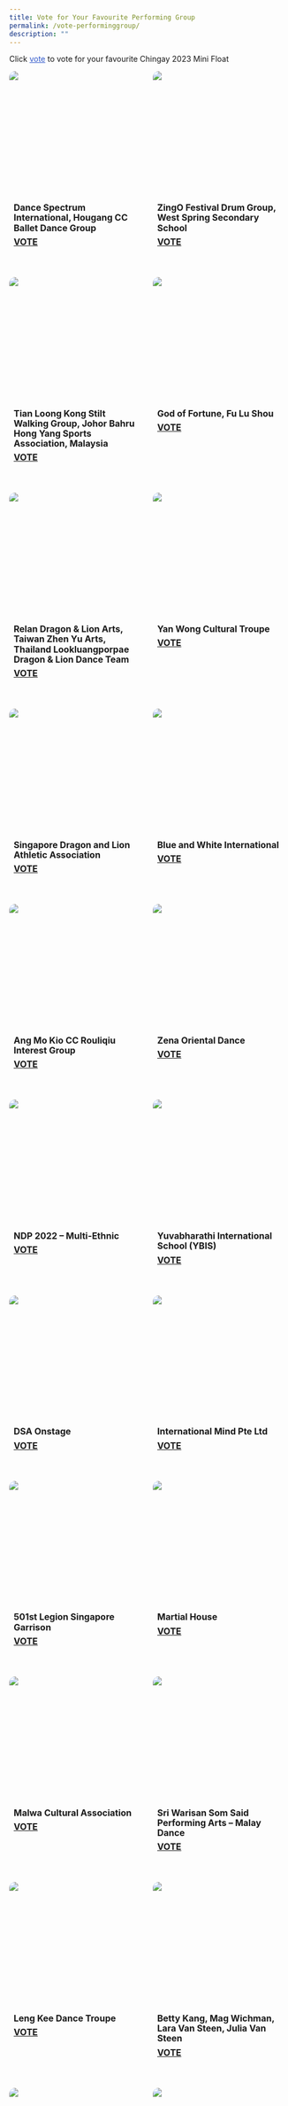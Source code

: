 ```yaml
---
title: Vote for Your Favourite Performing Group
permalink: /vote-performinggroup/
description: ""
---
```

Click <span style="text-decoration:underline; color:#345bcc">vote</span> to vote for your favourite Chingay 2023  Mini Float

<div style="display: grid; grid-template-columns: repeat(auto-fit, minmax(228px, 1fr)); gap:1rem; padding:0px">

<div style="display: block; overflow:hidden; text-decoration: none;  max-width: 20rem;">
<div style="border-radius: 10px; min-height:14rem; max-height:14rem; overflow:hidden;"><img style="min-height:14rem; object-fit: cover; position:relative; top:rem;" src="/images/ChingayAwards/Prologue%20Group%201.jpg"></div>
<div style="padding:.5rem; padding-top:.8rem; padding-bottom:2rem; text-align:left; line-height: 1.3em;"><span style= "font-size: 1rem; font-weight: bold;">Dance Spectrum International, Hougang CC Ballet Dance Group</span><br><span style="line-height: 2em; font-size: 1rem; font-weight: bold;"><a href="https://form.gov.sg/63d33904d4e11c0012c0ca98?622f011a09260b0012490c8c=Dance%20Spectrum%20International,%20Hougang%20CC%20Ballet%20Dance%20Group" target="_blank">VOTE</a></span></div></div>

<div style="display: block; overflow:hidden; text-decoration: none;  max-width: 20rem;">
<div style="border-radius: 10px; min-height:14rem; max-height:14rem; overflow:hidden;"><img style="min-height:14rem; object-fit: cover; position:relative; top:rem;" src="/images/ChingayAwards/Act%201%20Group%201.jpg"></div>
<div style="padding:.5rem; padding-top:.8rem; padding-bottom:2rem; text-align:left; line-height: 1.3em;"><span style= "font-size: 1rem; font-weight: bold;">ZingO Festival Drum Group, West Spring Secondary School</span><br><span style="line-height: 2em; font-size: 1rem; font-weight: bold;"><a href="https://form.gov.sg/63d33904d4e11c0012c0ca98?622f011a09260b0012490c8c=ZingO%20Festival%20Drum%20Group,%20West%20Spring%20Secondary%20School" target="_blank">VOTE</a></span></div></div>

<div style="display: block; overflow:hidden; text-decoration: none;  max-width: 20rem;">
<div style="border-radius: 10px; min-height:14rem; max-height:14rem; overflow:hidden;"><img style="min-height:14rem; object-fit: cover; position:relative; top:rem;" src="/images/ChingayAwards/Act%201%20Group%202.jpg"></div>
<div style="padding:.5rem; padding-top:.8rem; padding-bottom:2rem; text-align:left; line-height: 1.3em;"><span style= "font-size: 1rem; font-weight: bold;">Tian Loong Kong Stilt Walking Group, Johor Bahru Hong Yang Sports Association, Malaysia </span><br><span style="line-height: 2em; font-size: 1rem; font-weight: bold;"><a href="https://form.gov.sg/63d33904d4e11c0012c0ca98?622f011a09260b0012490c8c=Tian%20Loong%20Kong%20Stilt%20Walking%20Group,%20Johor%20Bahru%20Hong%20Yang%20Sports%20Association,%20Malaysia%20" target="_blank">VOTE</a></span></div></div>

<div style="display: block; overflow:hidden; text-decoration: none;  max-width: 20rem;">
<div style="border-radius: 10px; min-height:14rem; max-height:14rem; overflow:hidden;"><img style="min-height:14rem; object-fit: cover; position:relative; top:rem;" src="/images/ChingayAwards/Act%201%20Group%203.jpg"></div>
<div style="padding:.5rem; padding-top:.8rem; padding-bottom:2rem; text-align:left; line-height: 1.3em;"><span style= "font-size: 1rem; font-weight: bold;">God of Fortune, Fu Lu Shou </span><br><span style="line-height: 2em; font-size: 1rem; font-weight: bold;"><a href="https://form.gov.sg/63d33904d4e11c0012c0ca98?622f011a09260b0012490c8c=God%20of%20Fortune,%20Fu%20Lu%20Shou%20" target="_blank">VOTE</a></span></div></div>
	
<div style="display: block; overflow:hidden; text-decoration: none;  max-width: 20rem;">
<div style="border-radius: 10px; min-height:14rem; max-height:14rem; overflow:hidden;"><img style="min-height:14rem; object-fit: cover; position:relative; top:rem;" src="/images/ChingayAwards/Act%201%20Group%204.jpg"></div>
<div style="padding:.5rem; padding-top:.8rem; padding-bottom:2rem; text-align:left; line-height: 1.3em;"><span style= "font-size: 1rem; font-weight: bold;">Relan Dragon & Lion Arts, Taiwan Zhen Yu Arts, Thailand Lookluangporpae Dragon & Lion Dance Team</span><br><span style="line-height: 2em; font-size: 1rem; font-weight: bold;"><a href="https://form.gov.sg/63d33904d4e11c0012c0ca98?622f011a09260b0012490c8c=Relan%20Dragon%20and%20Lion%20Arts,%20Taiwan%20Zhen%20Yu%20Arts,%20Thailand%20Lookluangporpae%20Dragon%20and%20Lion%20Dance%20Team" target="_blank">VOTE</a></span></div></div>

<div style="display: block; overflow:hidden; text-decoration: none;  max-width: 20rem;">
<div style="border-radius: 10px; min-height:14rem; max-height:14rem; overflow:hidden;"><img style="min-height:14rem; object-fit: cover; position:relative; top:rem;" src="/images/ChingayAwards/Act%201%20Group%205.jpg"></div>
<div style="padding:.5rem; padding-top:.8rem; padding-bottom:2rem; text-align:left; line-height: 1.3em;"><span style= "font-size: 1rem; font-weight: bold;">Yan Wong Cultural Troupe</span><br><span style="line-height: 2em; font-size: 1rem; font-weight: bold;"><a href="https://form.gov.sg/63d33904d4e11c0012c0ca98?622f011a09260b0012490c8c=Yan%20Wong%20Cultural%20Troupe" target="_blank">VOTE</a></span></div></div>

<div style="display: block; overflow:hidden; text-decoration: none;  max-width: 20rem;">
<div style="border-radius: 10px; min-height:14rem; max-height:14rem; overflow:hidden;"><img style="min-height:14rem; object-fit: cover; position:relative; top:rem;" src="/images/ChingayAwards/Act%201%20Group%206.jpg"></div>
<div style="padding:.5rem; padding-top:.8rem; padding-bottom:2rem; text-align:left; line-height: 1.3em;"><span style= "font-size: 1rem; font-weight: bold;">Singapore Dragon and Lion Athletic Association</span><br><span style="line-height: 2em; font-size: 1rem; font-weight: bold;"><a href="https://form.gov.sg/63d33904d4e11c0012c0ca98?622f011a09260b0012490c8c=Singapore%20Dragon%20and%20Lion%20Athletic%20Association" target="_blank">VOTE</a></span></div></div>

<div style="display: block; overflow:hidden; text-decoration: none;  max-width: 20rem;">
<div style="border-radius: 10px; min-height:14rem; max-height:14rem; overflow:hidden;"><img style="min-height:14rem; object-fit: cover; position:relative; top:rem;" src="/images/ChingayAwards/Act%201%20Group%207.jpg"></div>
<div style="padding:.5rem; padding-top:.8rem; padding-bottom:2rem; text-align:left; line-height: 1.3em;"><span style= "font-size: 1rem; font-weight: bold;">Blue and White International</span><br><span style="line-height: 2em; font-size: 1rem; font-weight: bold;"><a href="https://form.gov.sg/63d33904d4e11c0012c0ca98?622f011a09260b0012490c8c=Blue%20and%20White%20International" target="_blank">VOTE</a></span></div></div>

<div style="display: block; overflow:hidden; text-decoration: none;  max-width: 20rem;">
<div style="border-radius: 10px; min-height:14rem; max-height:14rem; overflow:hidden;"><img style="min-height:14rem; object-fit: cover; position:relative; top:rem;" src="/images/ChingayAwards/Act%201%20Group%208.jpg"></div>
<div style="padding:.5rem; padding-top:.8rem; padding-bottom:2rem; text-align:left; line-height: 1.3em;"><span style= "font-size: 1rem; font-weight: bold;">Ang Mo Kio CC Rouliqiu Interest Group</span><br><span style="line-height: 2em; font-size: 1rem; font-weight: bold;"><a href="https://form.gov.sg/63d33904d4e11c0012c0ca98?622f011a09260b0012490c8c=Ang%20Mo%20Kio%20CC%20Rouliqiu%20Interest%20Group" target="_blank">VOTE</a></span></div></div>

<div style="display: block; overflow:hidden; text-decoration: none;  max-width: 20rem;">
<div style="border-radius: 10px; min-height:14rem; max-height:14rem; overflow:hidden;"><img style="min-height:14rem; object-fit: cover; position:relative; top:rem;" src="/images/ChingayAwards/Act%201%20Group%209.jpg"></div>
<div style="padding:.5rem; padding-top:.8rem; padding-bottom:2rem; text-align:left; line-height: 1.3em;"><span style= "font-size: 1rem; font-weight: bold;">Zena Oriental Dance</span><br><span style="line-height: 2em; font-size: 1rem; font-weight: bold;"><a href="https://form.gov.sg/63d33904d4e11c0012c0ca98?622f011a09260b0012490c8c=Zena%20Oriental%20Dance" target="_blank">VOTE</a></span></div></div>

<div style="display: block; overflow:hidden; text-decoration: none;  max-width: 20rem;">
<div style="border-radius: 10px; min-height:14rem; max-height:14rem; overflow:hidden;"><img style="min-height:14rem; object-fit: cover; position:relative; top:rem;" src="/images/ChingayAwards/Act%201%20Group%2010.jpg"></div>
<div style="padding:.5rem; padding-top:.8rem; padding-bottom:2rem; text-align:left; line-height: 1.3em;"><span style= "font-size: 1rem; font-weight: bold;">NDP 2022 – Multi-Ethnic </span><br><span style="line-height: 2em; font-size: 1rem; font-weight: bold;"><a href="https://form.gov.sg/63d33904d4e11c0012c0ca98?622f011a09260b0012490c8c=NDP%202022%20–%20Multi-Ethnic%20" target="_blank">VOTE</a></span></div></div>

<div style="display: block; overflow:hidden; text-decoration: none;  max-width: 20rem;">
<div style="border-radius: 10px; min-height:14rem; max-height:14rem; overflow:hidden;"><img style="min-height:14rem; object-fit: cover; position:relative; top:rem;" src="/images/ChingayAwards/Act%201%20Group%2011.jpg"></div>
<div style="padding:.5rem; padding-top:.8rem; padding-bottom:2rem; text-align:left; line-height: 1.3em;"><span style= "font-size: 1rem; font-weight: bold;">Yuvabharathi International School (YBIS)</span><br><span style="line-height: 2em; font-size: 1rem; font-weight: bold;"><a href="https://form.gov.sg/63d33904d4e11c0012c0ca98?622f011a09260b0012490c8c=Yuvabharathi%20International%20School%20(YBIS)" target="_blank">VOTE</a></span></div></div>

<div style="display: block; overflow:hidden; text-decoration: none;  max-width: 20rem;">
<div style="border-radius: 10px; min-height:14rem; max-height:14rem; overflow:hidden;"><img style="min-height:14rem; object-fit: cover; position:relative; top:rem;" src="/images/ChingayAwards/Act%201%20Group%2012.jpg"></div>
<div style="padding:.5rem; padding-top:.8rem; padding-bottom:2rem; text-align:left; line-height: 1.3em;"><span style= "font-size: 1rem; font-weight: bold;">DSA Onstage</span><br><span style="line-height: 2em; font-size: 1rem; font-weight: bold;"><a href="https://form.gov.sg/63d33904d4e11c0012c0ca98?622f011a09260b0012490c8c=DSA%20Onstage" target="_blank">VOTE</a></span></div></div>

<div style="display: block; overflow:hidden; text-decoration: none;  max-width: 20rem;">
<div style="border-radius: 10px; min-height:14rem; max-height:14rem; overflow:hidden;"><img style="min-height:14rem; object-fit: cover; position:relative; top:rem;" src="/images/ChingayAwards/Act%201%20Group%2013.jpg"></div>
<div style="padding:.5rem; padding-top:.8rem; padding-bottom:2rem; text-align:left; line-height: 1.3em;"><span style= "font-size: 1rem; font-weight: bold;">International Mind Pte Ltd</span><br><span style="line-height: 2em; font-size: 1rem; font-weight: bold;"><a href="https://form.gov.sg/63d33904d4e11c0012c0ca98?622f011a09260b0012490c8c=International%20Mind%20Pte%20Ltd" target="_blank">VOTE</a></span></div></div>

<div style="display: block; overflow:hidden; text-decoration: none;  max-width: 20rem;">
<div style="border-radius: 10px; min-height:14rem; max-height:14rem; overflow:hidden;"><img style="min-height:14rem; object-fit: cover; position:relative; top:rem;" src="/images/ChingayAwards/Act%201%20Group%2014.jpg"></div>
<div style="padding:.5rem; padding-top:.8rem; padding-bottom:2rem; text-align:left; line-height: 1.3em;"><span style= "font-size: 1rem; font-weight: bold;">501st Legion Singapore Garrison</span><br><span style="line-height: 2em; font-size: 1rem; font-weight: bold;"><a href="https://form.gov.sg/63d33904d4e11c0012c0ca98?622f011a09260b0012490c8c=501st%20Legion%20Singapore%20Garrison" target="_blank">VOTE</a></span></div></div>

<div style="display: block; overflow:hidden; text-decoration: none;  max-width: 20rem;">
<div style="border-radius: 10px; min-height:14rem; max-height:14rem; overflow:hidden;"><img style="min-height:14rem; object-fit: cover; position:relative; top:rem;" src="/images/ChingayAwards/Act%201%20Group%2015.jpg"></div>
<div style="padding:.5rem; padding-top:.8rem; padding-bottom:2rem; text-align:left; line-height: 1.3em;"><span style= "font-size: 1rem; font-weight: bold;">Martial House</span><br><span style="line-height: 2em; font-size: 1rem; font-weight: bold;"><a href="https://form.gov.sg/63d33904d4e11c0012c0ca98?622f011a09260b0012490c8c=Martial%20House" target="_blank">VOTE</a></span></div></div>

<div style="display: block; overflow:hidden; text-decoration: none;  max-width: 20rem;">
<div style="border-radius: 10px; min-height:14rem; max-height:14rem; overflow:hidden;"><img style="min-height:14rem; object-fit: cover; position:relative; top:rem;" src="/images/ChingayAwards/Act%201%20Group%2016.jpg"></div>
<div style="padding:.5rem; padding-top:.8rem; padding-bottom:2rem; text-align:left; line-height: 1.3em;"><span style= "font-size: 1rem; font-weight: bold;">Malwa Cultural Association</span><br><span style="line-height: 2em; font-size: 1rem; font-weight: bold;"><a href="https://form.gov.sg/63d33904d4e11c0012c0ca98?622f011a09260b0012490c8c=Malwa%20Cultural%20Association" target="_blank">VOTE</a></span></div></div>

<div style="display: block; overflow:hidden; text-decoration: none;  max-width: 20rem;">
<div style="border-radius: 10px; min-height:14rem; max-height:14rem; overflow:hidden;"><img style="min-height:14rem; object-fit: cover; position:relative; top:rem;" src="/images/ChingayAwards/Act%201%20Group%2017.jpg"></div>
<div style="padding:.5rem; padding-top:.8rem; padding-bottom:2rem; text-align:left; line-height: 1.3em;"><span style= "font-size: 1rem; font-weight: bold;">Sri Warisan Som Said Performing Arts – Malay Dance</span><br><span style="line-height: 2em; font-size: 1rem; font-weight: bold;"><a href="https://form.gov.sg/63d33904d4e11c0012c0ca98?622f011a09260b0012490c8c=Sri%20Warisan%20Som%20Said%20Performing%20Arts%20–%20Malay%20Dance" target="_blank">VOTE</a></span></div></div>

<div style="display: block; overflow:hidden; text-decoration: none;  max-width: 20rem;">
<div style="border-radius: 10px; min-height:14rem; max-height:14rem; overflow:hidden;"><img style="min-height:14rem; object-fit: cover; position:relative; top:rem;" src="/images/ChingayAwards/Act%201%20Group%2018.jpg"></div>
<div style="padding:.5rem; padding-top:.8rem; padding-bottom:2rem; text-align:left; line-height: 1.3em;"><span style= "font-size: 1rem; font-weight: bold;">Leng Kee Dance Troupe</span><br><span style="line-height: 2em; font-size: 1rem; font-weight: bold;"><a href="https://form.gov.sg/63d33904d4e11c0012c0ca98?622f011a09260b0012490c8c=Leng%20Kee%20Dance%20Troupe" target="_blank">VOTE</a></span></div></div>

<div style="display: block; overflow:hidden; text-decoration: none;  max-width: 20rem;">
<div style="border-radius: 10px; min-height:14rem; max-height:14rem; overflow:hidden;"><img style="min-height:14rem; object-fit: cover; position:relative; top:rem;" src="/images/ChingayAwards/Act%201%20Group%2019.jpg"></div>
<div style="padding:.5rem; padding-top:.8rem; padding-bottom:2rem; text-align:left; line-height: 1.3em;"><span style= "font-size: 1rem; font-weight: bold;">Betty Kang, Mag Wichman, Lara Van Steen, Julia Van Steen</span><br><span style="line-height: 2em; font-size: 1rem; font-weight: bold;"><a href="https://form.gov.sg/63d33904d4e11c0012c0ca98?622f011a09260b0012490c8c=Betty%20Kang,%20Mag%20Wichman,%20Lara%20Van%20Steen,%20Julia%20Van%20Steen" target="_blank">VOTE</a></span></div></div>

<div style="display: block; overflow:hidden; text-decoration: none;  max-width: 20rem;">
<div style="border-radius: 10px; min-height:14rem; max-height:14rem; overflow:hidden;"><img style="min-height:14rem; object-fit: cover; position:relative; top:rem;" src="/images/ChingayAwards/Act%201%20Group%2020.jpg"></div>
<div style="padding:.5rem; padding-top:.8rem; padding-bottom:2rem; text-align:left; line-height: 1.3em;"><span style= "font-size: 1rem; font-weight: bold;">Sakthi Fine Arts</span><br><span style="line-height: 2em; font-size: 1rem; font-weight: bold;"><a href="https://form.gov.sg/63d33904d4e11c0012c0ca98?622f011a09260b0012490c8c=Sakthi%20Fine%20Arts" target="_blank">VOTE</a></span></div></div>

<div style="display: block; overflow:hidden; text-decoration: none;  max-width: 20rem;">
<div style="border-radius: 10px; min-height:14rem; max-height:14rem; overflow:hidden;"><img style="min-height:14rem; object-fit: cover; position:relative; top:rem;" src="/images/ChingayAwards/Act%201%20Group%2021.jpg"></div>
<div style="padding:.5rem; padding-top:.8rem; padding-bottom:2rem; text-align:left; line-height: 1.3em;"><span style= "font-size: 1rem; font-weight: bold;">Musicians from We’ve Got Talent! 2023: Michelle Chua (Guzheng), Tan Yuqing (Sheng), NUS CAC Angklung, Happy Ukers Group & Green Percussion Interest Group @ Bukit Gombak</span><br><span style="line-height: 2em; font-size: 1rem; font-weight: bold;"><a href="https://form.gov.sg/63d33904d4e11c0012c0ca98?622f011a09260b0012490c8c=Musicians%20from%20We’ve%20Got%20Talent!%202023:%20Michelle%20Chua%20(Guzheng),%20Tan%20Yuqing%20(Sheng),%20NUS%20CAC%20Angklung,%20Happy%20Ukers%20Group%20and%20Green%20Percussion%20Interest%20Group%20@%20Bukit%20Gombak" target="_blank">VOTE</a></span></div></div>

<div style="display: block; overflow:hidden; text-decoration: none;  max-width: 20rem;">
<div style="border-radius: 10px; min-height:14rem; max-height:14rem; overflow:hidden;"><img style="min-height:14rem; object-fit: cover; position:relative; top:rem;" src="/images/ChingayAwards/Act%201%20Group%2022.jpg"></div>
<div style="padding:.5rem; padding-top:.8rem; padding-bottom:2rem; text-align:left; line-height: 1.3em;"><span style= "font-size: 1rem; font-weight: bold;">Momentum Show Choir (Emerge Arts & Media Academy, TruDance, Wellington Primary School, Angsana Primary School)</span><br><span style="line-height: 2em; font-size: 1rem; font-weight: bold;"><a href="https://form.gov.sg/63d33904d4e11c0012c0ca98?622f011a09260b0012490c8c=Momentum%20Show%20Choir%20(Emerge%20Arts%20and%20Media%20Academy,%20TruDance,%20Wellington%20Primary%20School,%20Angsana%20Primary%20School)" target="_blank">VOTE</a></span></div></div>

<div style="display: block; overflow:hidden; text-decoration: none;  max-width: 20rem;">
<div style="border-radius: 10px; min-height:14rem; max-height:14rem; overflow:hidden;"><img style="min-height:14rem; object-fit: cover; position:relative; top:rem;" src="/images/ChingayAwards/Act%201%20Group%2023.jpg"></div>
<div style="padding:.5rem; padding-top:.8rem; padding-bottom:2rem; text-align:left; line-height: 1.3em;"><span style= "font-size: 1rem; font-weight: bold;">North West Community Development Council Dance-Fit Club</span><br><span style="line-height: 2em; font-size: 1rem; font-weight: bold;"><a href="https://form.gov.sg/63d33904d4e11c0012c0ca98?622f011a09260b0012490c8c=North%20West%20Community%20Development%20Council%20Dance-Fit%20Club" target="_blank">VOTE</a></span></div></div>

<div style="display: block; overflow:hidden; text-decoration: none;  max-width: 20rem;">
<div style="border-radius: 10px; min-height:14rem; max-height:14rem; overflow:hidden;"><img style="min-height:14rem; object-fit: cover; position:relative; top:rem;" src="/images/ChingayAwards/Act%201%20Group%2024.jpg"></div>
<div style="padding:.5rem; padding-top:.8rem; padding-bottom:2rem; text-align:left; line-height: 1.3em;"><span style= "font-size: 1rem; font-weight: bold;">Chingay 2023 Community Star – 
The Lesslars and Singers from We’ve Got Talent! 2023: Asher Mendelsohn, Amadei Noemie, Amadei Zoe, Elna Syafiqah, Jernice Tan</span><br><span style="line-height: 2em; font-size: 1rem; font-weight: bold;"><a href="https://form.gov.sg/63d33904d4e11c0012c0ca98?622f011a09260b0012490c8c=Chingay%202023%20Community%20Star%20–%20
The%20Lesslars%20and%20Singers%20from%20We’ve%20Got%20Talent!%202023:%20Asher%20Mendelsohn,%20Amadei%20Noemie,%20Amadei%20Zoe,%20Elna%20Syafiqah,%20Jernice%20Tan" target="_blank">VOTE</a></span></div></div>

<div style="display: block; overflow:hidden; text-decoration: none;  max-width: 20rem;">
<div style="border-radius: 10px; min-height:14rem; max-height:14rem; overflow:hidden;"><img style="min-height:14rem; object-fit: cover; position:relative; top:rem;" src="/images/ChingayAwards/Act%201%20Group%2025.jpg"></div>
<div style="padding:.5rem; padding-top:.8rem; padding-bottom:2rem; text-align:left; line-height: 1.3em;"><span style= "font-size: 1rem; font-weight: bold;">Harley - Davidson Brothers</span><br><span style="line-height: 2em; font-size: 1rem; font-weight: bold;"><a href="https://form.gov.sg/63d33904d4e11c0012c0ca98?622f011a09260b0012490c8c=Harley%20-%20Davidson%20Brothers" target="_blank">VOTE</a></span></div></div>

<div style="display: block; overflow:hidden; text-decoration: none;  max-width: 20rem;">
<div style="border-radius: 10px; min-height:14rem; max-height:14rem; overflow:hidden;"><img style="min-height:14rem; object-fit: cover; position:relative; top:rem;" src="/images/ChingayAwards/Act%201%20Group%2026.jpg"></div>
<div style="padding:.5rem; padding-top:.8rem; padding-bottom:2rem; text-align:left; line-height: 1.3em;"><span style= "font-size: 1rem; font-weight: bold;">The Academy of Dance </span><br><span style="line-height: 2em; font-size: 1rem; font-weight: bold;"><a href="https://form.gov.sg/63d33904d4e11c0012c0ca98?622f011a09260b0012490c8c=The%20Academy%20of%20Dance%20" target="_blank">VOTE</a></span></div></div>

<div style="display: block; overflow:hidden; text-decoration: none;  max-width: 20rem;">
<div style="border-radius: 10px; min-height:14rem; max-height:14rem; overflow:hidden;"><img style="min-height:14rem; object-fit: cover; position:relative; top:rem;" src="/images/ChingayAwards/Act%202%20Group%201.jpg"></div>
<div style="padding:.5rem; padding-top:.8rem; padding-bottom:2rem; text-align:left; line-height: 1.3em;"><span style= "font-size: 1rem; font-weight: bold;">Youth In Us, Parkour Singapore, Urban BMX</span><br><span style="line-height: 2em; font-size: 1rem; font-weight: bold;"><a href="https://form.gov.sg/63d33904d4e11c0012c0ca98?622f011a09260b0012490c8c=Youth%20In%20Us,%20Parkour%20Singapore,%20Urban%20BMX" target="_blank">VOTE</a></span></div></div>

<div style="display: block; overflow:hidden; text-decoration: none;  max-width: 20rem;">
<div style="border-radius: 10px; min-height:14rem; max-height:14rem; overflow:hidden;"><img style="min-height:14rem; object-fit: cover; position:relative; top:rem;" src="/images/ChingayAwards/Act%203%20Group%201.jpg"></div>
<div style="padding:.5rem; padding-top:.8rem; padding-bottom:2rem; text-align:left; line-height: 1.3em;"><span style= "font-size: 1rem; font-weight: bold;">Soka Gakkai Singapore (Choir)</span><br><span style="line-height: 2em; font-size: 1rem; font-weight: bold;"><a href="https://form.gov.sg/63d33904d4e11c0012c0ca98?622f011a09260b0012490c8c=Soka%20Gakkai%20Singapore%20(Choir)" target="_blank">VOTE</a></span></div></div>

<div style="display: block; overflow:hidden; text-decoration: none;  max-width: 20rem;">
<div style="border-radius: 10px; min-height:14rem; max-height:14rem; overflow:hidden;"><img style="min-height:14rem; object-fit: cover; position:relative; top:rem;" src="/images/ChingayAwards/Act%204%20Group%201.jpg"></div>
<div style="padding:.5rem; padding-top:.8rem; padding-bottom:2rem; text-align:left; line-height: 1.3em;"><span style= "font-size: 1rem; font-weight: bold;">The Japanese Association, Singapore</span><br><span style="line-height: 2em; font-size: 1rem; font-weight: bold;"><a href="https://form.gov.sg/63d33904d4e11c0012c0ca98?622f011a09260b0012490c8c=The%20Japanese%20Association,%20Singapore" target="_blank">VOTE</a></span></div></div>

<div style="display: block; overflow:hidden; text-decoration: none;  max-width: 20rem;">
<div style="border-radius: 10px; min-height:14rem; max-height:14rem; overflow:hidden;"><img style="min-height:14rem; object-fit: cover; position:relative; top:rem;" src="/images/ChingayAwards/Act%204%20Group%202.jpg"></div>
<div style="padding:.5rem; padding-top:.8rem; padding-bottom:2rem; text-align:left; line-height: 1.3em;"><span style= "font-size: 1rem; font-weight: bold;">The Mexican Association in Singapore</span><br><span style="line-height: 2em; font-size: 1rem; font-weight: bold;"><a href="https://form.gov.sg/63d33904d4e11c0012c0ca98?622f011a09260b0012490c8c=The%20Mexican%20Association%20in%20Singapore" target="_blank">VOTE</a></span></div></div>

<div style="display: block; overflow:hidden; text-decoration: none;  max-width: 20rem;">
<div style="border-radius: 10px; min-height:14rem; max-height:14rem; overflow:hidden;"><img style="min-height:14rem; object-fit: cover; position:relative; top:rem;" src="/images/ChingayAwards/Act%204%20Group%203.jpg"></div>
<div style="padding:.5rem; padding-top:.8rem; padding-bottom:2rem; text-align:left; line-height: 1.3em;"><span style= "font-size: 1rem; font-weight: bold;">The Kamala Club, Singapore </span><br><span style="line-height: 2em; font-size: 1rem; font-weight: bold;"><a href="https://form.gov.sg/63d33904d4e11c0012c0ca98?622f011a09260b0012490c8c=The%20Kamala%20Club,%20Singapore%20" target="_blank">VOTE</a></span></div></div>

<div style="display: block; overflow:hidden; text-decoration: none;  max-width: 20rem;">
<div style="border-radius: 10px; min-height:14rem; max-height:14rem; overflow:hidden;"><img style="min-height:14rem; object-fit: cover; position:relative; top:rem;" src="/images/ChingayAwards/Act%204%20Group%204.jpg"></div>
<div style="padding:.5rem; padding-top:.8rem; padding-bottom:2rem; text-align:left; line-height: 1.3em;"><span style= "font-size: 1rem; font-weight: bold;">Multi-Ethnic Act</span><br><span style="line-height: 2em; font-size: 1rem; font-weight: bold;"><a href="https://form.gov.sg/63d33904d4e11c0012c0ca98?622f011a09260b0012490c8c=Multi-Ethnic%20Act" target="_blank">VOTE</a></span></div></div>

<div style="display: block; overflow:hidden; text-decoration: none;  max-width: 20rem;">
<div style="border-radius: 10px; min-height:14rem; max-height:14rem; overflow:hidden;"><img style="min-height:14rem; object-fit: cover; position:relative; top:rem;" src="/images/ChingayAwards/Act%205%20Group%201.jpg"></div>
<div style="padding:.5rem; padding-top:.8rem; padding-bottom:2rem; text-align:left; line-height: 1.3em;"><span style= "font-size: 1rem; font-weight: bold;">SMU Caderas Latinas</span><br><span style="line-height: 2em; font-size: 1rem; font-weight: bold;"><a href="https://form.gov.sg/63d33904d4e11c0012c0ca98?622f011a09260b0012490c8c=SMU%20Caderas%20Latinas" target="_blank">VOTE</a></span></div></div>

<div style="display: block; overflow:hidden; text-decoration: none;  max-width: 20rem;">
<div style="border-radius: 10px; min-height:14rem; max-height:14rem; overflow:hidden;"><img style="min-height:14rem; object-fit: cover; position:relative; top:rem;" src="/images/ChingayAwards/Act%205%20Group%202.jpg"></div>
<div style="padding:.5rem; padding-top:.8rem; padding-bottom:2rem; text-align:left; line-height: 1.3em;"><span style= "font-size: 1rem; font-weight: bold;">WANNA Studio</span><br><span style="line-height: 2em; font-size: 1rem; font-weight: bold;"><a href="https://form.gov.sg/63d33904d4e11c0012c0ca98?622f011a09260b0012490c8c=WANNA%20Studio" target="_blank">VOTE</a></span></div></div>

<div style="display: block; overflow:hidden; text-decoration: none;  max-width: 20rem;">
<div style="border-radius: 10px; min-height:14rem; max-height:14rem; overflow:hidden;"><img style="min-height:14rem; object-fit: cover; position:relative; top:rem;" src="/images/ChingayAwards/Act%205%20Group%203.jpg"></div>
<div style="padding:.5rem; padding-top:.8rem; padding-bottom:2rem; text-align:left; line-height: 1.3em;"><span style= "font-size: 1rem; font-weight: bold;">CheerFit </span><br><span style="line-height: 2em; font-size: 1rem; font-weight: bold;"><a href="https://form.gov.sg/63d33904d4e11c0012c0ca98?622f011a09260b0012490c8c=CheerFit" target="_blank">VOTE</a></span></div></div>

<div style="display: block; overflow:hidden; text-decoration: none;  max-width: 20rem;">
<div style="border-radius: 10px; min-height:14rem; max-height:14rem; overflow:hidden;"><img style="min-height:14rem; object-fit: cover; position:relative; top:rem;" src="/images/ChingayAwards/Act%205%20Group%204.jpg"></div>
<div style="padding:.5rem; padding-top:.8rem; padding-bottom:2rem; text-align:left; line-height: 1.3em;"><span style= "font-size: 1rem; font-weight: bold;">Piloxing®</span><br><span style="line-height: 2em; font-size: 1rem; font-weight: bold;"><a href="https://form.gov.sg/63d33904d4e11c0012c0ca98?622f011a09260b0012490c8c=Piloxing®" target="_blank">VOTE</a></span></div></div>

<div style="display: block; overflow:hidden; text-decoration: none;  max-width: 20rem;">
<div style="border-radius: 10px; min-height:14rem; max-height:14rem; overflow:hidden;"><img style="min-height:14rem; object-fit: cover; position:relative; top:rem;" src="/images/ChingayAwards/Act%205%20Group%205.jpg"></div>
<div style="padding:.5rem; padding-top:.8rem; padding-bottom:2rem; text-align:left; line-height: 1.3em;"><span style= "font-size: 1rem; font-weight: bold;">Dance Inspiration</span><br><span style="line-height: 2em; font-size: 1rem; font-weight: bold;"><a href="https://form.gov.sg/63d33904d4e11c0012c0ca98?622f011a09260b0012490c8c=Dance%20Inspiration" target="_blank">VOTE</a></span></div></div>

<div style="display: block; overflow:hidden; text-decoration: none;  max-width: 20rem;">
<div style="border-radius: 10px; min-height:14rem; max-height:14rem; overflow:hidden;"><img style="min-height:14rem; object-fit: cover; position:relative; top:rem;" src="/images/ChingayAwards/Act%205%20Group%206.jpg"></div>
<div style="padding:.5rem; padding-top:.8rem; padding-bottom:2rem; text-align:left; line-height: 1.3em;"><span style= "font-size: 1rem; font-weight: bold;">People’s Association Youth Movement (PAYM) </span><br><span style="line-height: 2em; font-size: 1rem; font-weight: bold;"><a href="https://form.gov.sg/63d33904d4e11c0012c0ca98?622f011a09260b0012490c8c=People’s%20Association%20Youth%20Movement%20(PAYM)" target="_blank">VOTE</a></span></div></div>

<div style="display: block; overflow:hidden; text-decoration: none;  max-width: 20rem;">
<div style="border-radius: 10px; min-height:14rem; max-height:14rem; overflow:hidden;"><img style="min-height:14rem; object-fit: cover; position:relative; top:rem;" src="/images/ChingayAwards/Act%205%20Group%207.jpg"></div>
<div style="padding:.5rem; padding-top:.8rem; padding-bottom:2rem; text-align:left; line-height: 1.3em;"><span style= "font-size: 1rem; font-weight: bold;">Soorya (Singapore)</span><br><span style="line-height: 2em; font-size: 1rem; font-weight: bold;"><a href="https://form.gov.sg/63d33904d4e11c0012c0ca98?622f011a09260b0012490c8c=Soorya%20(Singapore)" target="_blank">VOTE</a></span></div></div>

<div style="display: block; overflow:hidden; text-decoration: none;  max-width: 20rem;">
<div style="border-radius: 10px; min-height:14rem; max-height:14rem; overflow:hidden;"><img style="min-height:14rem; object-fit: cover; position:relative; top:rem;" src="/images/ChingayAwards/Act%205%20Group%208.jpg"></div>
<div style="padding:.5rem; padding-top:.8rem; padding-bottom:2rem; text-align:left; line-height: 1.3em;"><span style= "font-size: 1rem; font-weight: bold;">Jamiyah Singapore</span><br><span style="line-height: 2em; font-size: 1rem; font-weight: bold;"><a href="https://form.gov.sg/63d33904d4e11c0012c0ca98?622f011a09260b0012490c8c=Jamiyah%20Singapore" target="_blank">VOTE</a></span></div></div>

<div style="display: block; overflow:hidden; text-decoration: none;  max-width: 20rem;">
<div style="border-radius: 10px; min-height:14rem; max-height:14rem; overflow:hidden;"><img style="min-height:14rem; object-fit: cover; position:relative; top:rem;" src="/images/ChingayAwards/Act%205%20Group%209.jpg"></div>
<div style="padding:.5rem; padding-top:.8rem; padding-bottom:2rem; text-align:left; line-height: 1.3em;"><span style= "font-size: 1rem; font-weight: bold;">Singapore Buddhist Federation</span><br><span style="line-height: 2em; font-size: 1rem; font-weight: bold;"><a href="https://form.gov.sg/63d33904d4e11c0012c0ca98?622f011a09260b0012490c8c=Singapore%20Buddhist%20Federation" target="_blank">VOTE</a></span></div></div>

<div style="display: block; overflow:hidden; text-decoration: none;  max-width: 20rem;">
<div style="border-radius: 10px; min-height:14rem; max-height:14rem; overflow:hidden;"><img style="min-height:14rem; object-fit: cover; position:relative; top:rem;" src="/images/ChingayAwards/Act%205%20Group%2010.jpg"></div>
<div style="padding:.5rem; padding-top:.8rem; padding-bottom:2rem; text-align:left; line-height: 1.3em;"><span style= "font-size: 1rem; font-weight: bold;">Singapore Malayalee Association</span><br><span style="line-height: 2em; font-size: 1rem; font-weight: bold;"><a href="https://form.gov.sg/63d33904d4e11c0012c0ca98?622f011a09260b0012490c8c=Singapore%20Malayalee%20Association" target="_blank">VOTE</a></span></div></div>

<div style="display: block; overflow:hidden; text-decoration: none;  max-width: 20rem;">
<div style="border-radius: 10px; min-height:14rem; max-height:14rem; overflow:hidden;"><img style="min-height:14rem; object-fit: cover; position:relative; top:rem;" src="/images/ChingayAwards/Act%205%20Group%2011.jpg"></div>
<div style="padding:.5rem; padding-top:.8rem; padding-bottom:2rem; text-align:left; line-height: 1.3em;"><span style= "font-size: 1rem; font-weight: bold;">Faith Music Centre</span><br><span style="line-height: 2em; font-size: 1rem; font-weight: bold;"><a href="https://form.gov.sg/63d33904d4e11c0012c0ca98?622f011a09260b0012490c8c=Faith%20Music%20Centre" target="_blank">VOTE</a></span></div></div>

<div style="display: block; overflow:hidden; text-decoration: none;  max-width: 20rem;">
<div style="border-radius: 10px; min-height:14rem; max-height:14rem; overflow:hidden;"><img style="min-height:14rem; object-fit: cover; position:relative; top:rem;" src="/images/ChingayAwards/Act%205%20Group%2012.jpg"></div>
<div style="padding:.5rem; padding-top:.8rem; padding-bottom:2rem; text-align:left; line-height: 1.3em;"><span style= "font-size: 1rem; font-weight: bold;">Insurance and Financial Practitioners Association of Singapore (IFPAS) </span><br><span style="line-height: 2em; font-size: 1rem; font-weight: bold;"><a href="https://form.gov.sg/63d33904d4e11c0012c0ca98?622f011a09260b0012490c8c=Insurance%20and%20Financial%20Practitioners%20Association%20of%20Singapore%20(IFPAS)%20" target="_blank">VOTE</a></span></div></div>

<div style="display: block; overflow:hidden; text-decoration: none;  max-width: 20rem;">
<div style="border-radius: 10px; min-height:14rem; max-height:14rem; overflow:hidden;"><img style="min-height:14rem; object-fit: cover; position:relative; top:rem;" src="/images/ChingayAwards/Act%205%20Group%2013.jpg"></div>
<div style="padding:.5rem; padding-top:.8rem; padding-bottom:2rem; text-align:left; line-height: 1.3em;"><span style= "font-size: 1rem; font-weight: bold;">Anggerik Temasek Bangsawan LLP (ATB)</span><br><span style="line-height: 2em; font-size: 1rem; font-weight: bold;"><a href="https://form.gov.sg/63d33904d4e11c0012c0ca98?622f011a09260b0012490c8c=Anggerik%20Temasek%20Bangsawan%20LLP%20(ATB)" target="_blank">VOTE</a></span></div></div>

<div style="display: block; overflow:hidden; text-decoration: none;  max-width: 20rem;">
<div style="border-radius: 10px; min-height:14rem; max-height:14rem; overflow:hidden;"><img style="min-height:14rem; object-fit: cover; position:relative; top:rem;" src="/images/ChingayAwards/Act%205%20Group%2014.jpg"></div>
<div style="padding:.5rem; padding-top:.8rem; padding-bottom:2rem; text-align:left; line-height: 1.3em;"><span style= "font-size: 1rem; font-weight: bold;">Soka Gakkai Singapore</span><br><span style="line-height: 2em; font-size: 1rem; font-weight: bold;"><a href="https://form.gov.sg/63d33904d4e11c0012c0ca98?622f011a09260b0012490c8c=Soka%20Gakkai%20Singapore" target="_blank">VOTE</a></span></div></div>

<div style="display: block; overflow:hidden; text-decoration: none;  max-width: 20rem;">
<div style="border-radius: 10px; min-height:14rem; max-height:14rem; overflow:hidden;"><img style="min-height:14rem; object-fit: cover; position:relative; top:rem;" src="/images/ChingayAwards/Act%206%20Group%201.jpg"></div>
<div style="padding:.5rem; padding-top:.8rem; padding-bottom:2rem; text-align:left; line-height: 1.3em;"><span style= "font-size: 1rem; font-weight: bold;">Taneo Dance Academy, Distinct Creative Arts</span><br><span style="line-height: 2em; font-size: 1rem; font-weight: bold;"><a href="https://form.gov.sg/63d33904d4e11c0012c0ca98?622f011a09260b0012490c8c=Taneo%20Dance%20Academy,%20Distinct%20Creative%20Arts" target="_blank">VOTE</a></span></div></div>

	
	
	
	
	
</div>